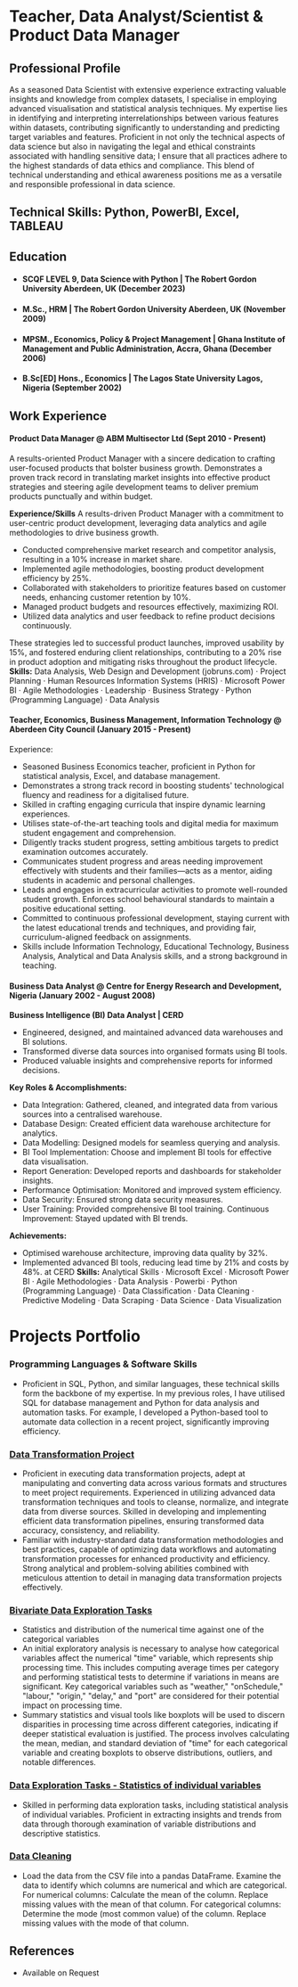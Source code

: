 # Teacher, Data Analyst/Scientist & Product Data Manager

## Professional Profile
As a seasoned Data Scientist with extensive experience extracting valuable insights and knowledge from complex datasets, I specialise in employing advanced visualisation and statistical analysis techniques. My expertise lies in identifying and interpreting interrelationships between various features within datasets, contributing significantly to understanding and predicting target variables and features. Proficient in not only the technical aspects of data science but also in navigating the legal and ethical constraints associated with handling sensitive data; I ensure that all practices adhere to the highest standards of data ethics and compliance. This blend of technical understanding and ethical awareness positions me as a versatile and responsible professional in data science.

## Technical Skills: Python, PowerBI, Excel, TABLEAU

## Education
- #### SCQF LEVEL 9, Data Science with Python | The Robert Gordon University Aberdeen, UK (December 2023)
- #### M.Sc., HRM | The Robert Gordon University Aberdeen, UK (November 2009)
- #### MPSM., Economics, Policy & Project Management  | Ghana Institute of Management and Public Administration, Accra, Ghana (December 2006)
- #### B.Sc[ED] Hons., Economics | The Lagos State University Lagos, Nigeria (September 2002)

## Work Experience

#### Product Data Manager @ ABM Multisector Ltd (Sept 2010 - Present)
A results-oriented Product Manager with a sincere dedication to crafting user-focused products that bolster business growth. Demonstrates a proven track record in translating market insights into effective product strategies and steering agile development teams to deliver premium products punctually and within budget.

**Experience/Skills**
A results-driven Product Manager with a commitment to user-centric product development, leveraging data analytics and agile methodologies to drive business growth.
- Conducted comprehensive market research and competitor analysis, resulting in a 10% increase in market share.
- Implemented agile methodologies, boosting product development efficiency by 25%.
- Collaborated with stakeholders to prioritize features based on customer needs, enhancing customer retention by 10%.
- Managed product budgets and resources effectively, maximizing ROI.
- Utilized data analytics and user feedback to refine product decisions continuously.

These strategies led to successful product launches, improved usability by 15%, and fostered enduring client relationships, contributing to a 20% rise in product adoption and mitigating risks throughout the product lifecycle.
**Skills:** Data Analysis, Web Design and Development (jobruns.com) · Project Planning · Human Resources Information Systems (HRIS) · Microsoft Power BI · Agile Methodologies · Leadership · Business Strategy · Python (Programming Language) · Data Analysis


#### Teacher, Economics, Business Management, Information Technology @ Aberdeen City Council (January 2015 - Present)
Experience:
- Seasoned Business Economics teacher, proficient in Python for statistical analysis, Excel, and database management.
- Demonstrates a strong track record in boosting students' technological fluency and readiness for a digitalised future.
- Skilled in crafting engaging curricula that inspire dynamic learning experiences.
- Utilises state-of-the-art teaching tools and digital media for maximum student engagement and comprehension.
- Diligently tracks student progress, setting ambitious targets to predict examination outcomes accurately.
- Communicates student progress and areas needing improvement effectively with students and their families—acts as a mentor, aiding students in academic and personal challenges.
- Leads and engages in extracurricular activities to promote well-rounded student growth. Enforces school behavioural standards to maintain a positive educational setting.
- Committed to continuous professional development, staying current with the latest educational trends and techniques, and providing fair, curriculum-aligned feedback on assignments.
- Skills include Information Technology, Educational Technology, Business Analysis, Analytical and Data Analysis skills, and a strong background in teaching.

#### Business Data Analyst @ Centre for Energy Research and Development, Nigeria (January 2002 - August 2008)
**Business Intelligence (BI) Data Analyst | CERD**
- Engineered, designed, and maintained advanced data warehouses and BI solutions.
- Transformed diverse data sources into organised formats using BI tools.
- Produced valuable insights and comprehensive reports for informed decisions. 

**Key Roles & Accomplishments:** 
- Data Integration: Gathered, cleaned, and integrated data from various sources into a centralised warehouse. 
- Database Design: Created efficient data warehouse architecture for analytics. 
- Data Modelling: Designed models for seamless querying and analysis. 
- BI Tool Implementation: Choose and implement BI tools for effective data visualisation. 
- Report Generation: Developed reports and dashboards for stakeholder insights. 
- Performance Optimisation: Monitored and improved system efficiency. 
- Data Security: Ensured strong data security measures. 
- User Training: Provided comprehensive BI tool training. Continuous Improvement: Stayed updated with BI trends. 

**Achievements:**
- Optimised warehouse architecture, improving data quality by 32%.
- Implemented advanced BI tools, reducing lead time by 21% and costs by 48%. at CERD
**Skills:** Analytical Skills · Microsoft Excel · Microsoft Power BI · Agile Methodologies · Data Analysis · Powerbi · Python (Programming Language) · Data Classification · Data Cleaning · Predictive Modeling · Data Scraping · Data Science · Data Visualization

# Projects Portfolio
### Programming Languages & Software Skills
- Proficient in SQL, Python, and similar languages, these technical skills form the backbone of my expertise. In my previous roles, I have utilised SQL for database management and Python for data analysis and automation tasks. For example, I developed a Python-based tool to automate data collection in a recent project, significantly improving efficiency.

### [Data Transformation Project](https://github.com/aadegoke74/Data-Transformation-Project/blob/main/Section%204%20Data%20Transformation%20Project.ipynb)
- Proficient in executing data transformation projects, adept at manipulating and converting data across various formats and structures to meet project requirements. Experienced in utilizing advanced data transformation techniques and tools to cleanse, normalize, and integrate data from diverse sources. Skilled in developing and implementing efficient data transformation pipelines, ensuring transformed data accuracy, consistency, and reliability.
- Familiar with industry-standard data transformation methodologies and best practices, capable of optimizing data workflows and automating transformation processes for enhanced productivity and efficiency. Strong analytical and problem-solving abilities combined with meticulous attention to detail in managing data transformation projects effectively.
  
### [Bivariate Data Exploration Tasks](https://github.com/aadegoke74/Bivariate-Data-Exploration-Project/blob/main/Bivariate%20Data%20Exploration%20Project.ipynb)
- Statistics and distribution of the numerical time against one of the categorical variables
- An initial exploratory analysis is necessary to analyse how categorical variables affect the numerical "time" variable, which represents ship processing time. This includes computing average times per category and performing statistical tests to determine if variations in means are significant. Key categorical variables such as "weather," "onSchedule," "labour," "origin," "delay," and "port" are considered for their potential impact on processing time.
- Summary statistics and visual tools like boxplots will be used to discern disparities in processing time across different categories, indicating if deeper statistical evaluation is justified. The process involves calculating the mean, median, and standard deviation of "time" for each categorical variable and creating boxplots to observe distributions, outliers, and notable differences.

### [Data Exploration Tasks - Statistics of individual variables](https://github.com/aadegoke74/Data-Exploration-Project/blob/main/Data%20Exploration%20Tasks%20-%20Statistics%20of%20individual%20variables.ipynb) 
- Skilled in performing data exploration tasks, including statistical analysis of individual variables. Proficient in extracting insights and trends from data through thorough examination of variable distributions and descriptive statistics.

### [Data Cleaning](https://github.com/aadegoke74/Data-Cleaning-Project/blob/main/Data%20Cleaning%20Tasks.ipynb) 
- Load the data from the CSV file into a pandas DataFrame. Examine the data to identify which columns are numerical and which are categorical. For numerical columns: Calculate the mean of the column. Replace missing values with the mean of that column. For categorical columns: Determine the mode (most common value) of the column. Replace missing values with the mode of that column.
## References
- Available on Request
